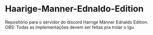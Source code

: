 # Haarige-Manner-Ednaldo-Edition
Repositório para o servidor do discord Harrige Männer Ednaldo Edition. 
OBS: Todas as implementações devem ser feitas pra trolar o Igu.
